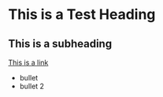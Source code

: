 # This is a Test Heading
## This is a subheading
[This is a link](https://google.com)
- bullet
- bullet 2
